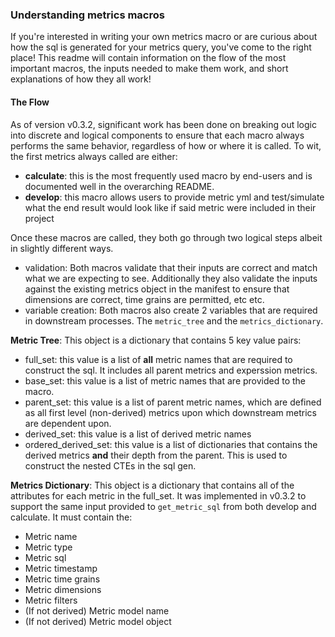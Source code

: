 ### Understanding metrics macros
If you're interested in writing your own metrics macro or are curious about how the sql is generated for your metrics query, you've come to the right place! This readme will contain information on the flow of the most important macros, the inputs needed to make them work, and short explanations of how they all work!

#### The Flow 
As of version v0.3.2, significant work has been done on breaking out logic into discrete and logical components to ensure that each macro always performs the same behavior, regardless of how or where it is called. To wit, the first metrics always called are either:

- **calculate**: this is the most frequently used macro by end-users and is documented well in the overarching README. 
- **develop**:  this macro allows users to provide metric yml and test/simulate what the end result would look like if said metric were included in their project

Once these macros are called, they both go through two logical steps albeit in slightly different ways.

- validation: Both macros validate that their inputs are correct and match what we are expecting to see. Additionally they also validate the inputs against the existing metrics object in the manifest to ensure that dimensions are correct, time grains are permitted, etc etc. 
- variable creation: Both macros also create 2 variables that are required in downstream processes. The `metric_tree` and the `metrics_dictionary`.

**Metric Tree**: This object is a dictionary that contains 5 key value pairs:
- full_set: this value is a list of **all** metric names that are required to construct the sql. It includes all parent metrics and experssion metrics.
- base_set: this value is a list of metric names that are provided to the macro. 
- parent_set: this value is a list of parent metric names, which are defined as all first level (non-derived) metrics upon which downstream metrics are dependent upon.
- derived_set: this value is a list of derived metric names
- ordered_derived_set: this value is a list of dictionaries that contains the derived metrics **and** their depth from the parent. This is used to construct the nested CTEs in the sql gen.

**Metrics Dictionary**: This object is a dictionary that contains all of the attributes for each metric in the full_set. It was implemented in v0.3.2 to support the same input provided to `get_metric_sql` from both develop and calculate. It must contain the:
- Metric name
- Metric type
- Metric sql
- Metric timestamp
- Metric time grains
- Metric dimensions
- Metric filters
- (If not derived) Metric model name
- (If not derived) Metric model object